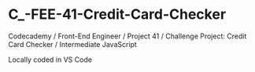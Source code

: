 # C_-FEE-41-Credit-Card-Checker
Codecademy / Front-End Engineer / Project 41 / Challenge Project: Credit Card Checker / Intermediate JavaScript 

Locally coded in VS Code
